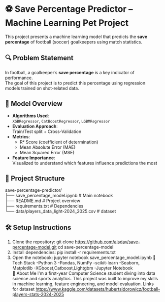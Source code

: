 # ⚽ Save Percentage Predictor – Machine Learning Pet Project

This project presents a machine learning model that predicts the **save percentage** of football (soccer) goalkeepers using match statistics.

## 🔍 Problem Statement

In football, a goalkeeper’s **save percentage** is a key indicator of performance.  
The goal of this project is to predict this percentage using regression models trained on shot-related data.

## 🧠 Model Overview

- **Algorithms Used**:  
  `XGBRegressor`, `CatBoostRegressor`, `LGBMRegressor`
- **Evaluation Approach**:  
  Train/Test split + Cross-Validation
- **Metrics**:  
  - R² Score (coefficient of determination)  
  - Mean Absolute Error (MAE)  
  - Mean Squared Error (MSE)
- **Feature Importance**:  
  Visualized to understand which features influence predictions the most

## 📁 Project Structure

save-percentage-predictor/  
├── save_percentage_model.ipynb # Main notebook  
├── README.md # Project overview  
├── requirements.txt # Dependencies  
└── data/players_data_light-2024_2025.csv # dataset  

## 🛠️ Setup Instructions

1. Clone the repository:
   git clone https://github.com/aisdav/save-percentage-model.git
   cd save-percentage-model
2. Install dependencies:
   pip install -r requirements.txt
3. Open the notebook:
  jupyter notebook save_percentage_model.ipynb
🧰 Tech Stack
-Python 3
-Pandas, NumPy
-scikit-learn
-Seaborn, Matplotlib
-XGboost,Catboost,Lightgbm
-Jupyter Notebook  
🙋 About Me
I'm a first-year Computer Science student diving into data science and sports analytics. This project was built to improve my skills in machine learning, feature engineering, and model evaluation.
Links for dataset https://www.kaggle.com/datasets/hubertsidorowicz/football-players-stats-2024-2025
